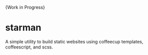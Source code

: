 {Work in Progress}

starman
=======

A simple utility to build static websites using coffeecup templates, coffeescript, and scss.
